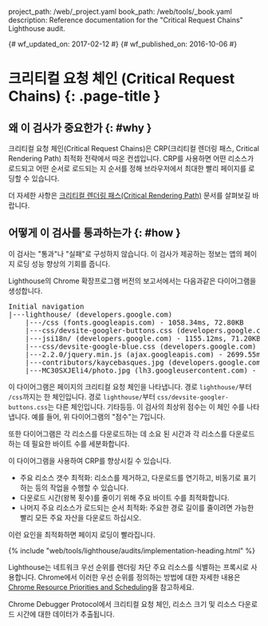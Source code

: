 project_path: /web/_project.yaml
book_path: /web/tools/_book.yaml
description: Reference documentation for the "Critical Request Chains" Lighthouse audit.

{# wf_updated_on: 2017-02-12 #}
{# wf_published_on: 2016-10-06 #}

# 크리티컬 요청 체인 (Critical Request Chains) {: .page-title }

## 왜 이 검사가 중요한가 {: #why }

크리티컬 요청 체인(Critical Request Chains)은 CRP(크리티컬 렌더링 패스, Critical Rendering Path)
최적화 전략에서 따온 컨셉입니다. CRP를 사용하면 어떤 리소스가 로드되고 어떤 순서로 로드되는 지
순서를 정해 브라우저에서 최대한 빨리 페이지를 로딩할 수 있습니다.

더 자세한 사항은 [크리티컬 렌더링 패스(Critical Rendering
Path)](/web/fundamentals/performance/critical-rendering-path/) 문서를 살펴보길 바랍니다.

## 어떻게 이 검사를 통과하는가 {: #how }

이 검사는 "통과"나 "실패"로 구성하지 않습니다.
이 검사가 제공하는 정보는 앱의 페이지 로딩 성능 향상의 기회를 줍니다.

Lighthouse의 Chrome 확장프로그램 버전의 보고서에서는 다음과같은 다이어그램을 생성합니다.

<pre>
Initial navigation
|---lighthouse/ (developers.google.com)
    |---/css (fonts.googleapis.com) - 1058.34ms, 72.80KB
    |---css/devsite-googler-buttons.css (developers.google.com) - 1147.25ms, 70.77KB
    |---jsi18n/ (developers.google.com) - 1155.12ms, 71.20KB
    |---css/devsite-google-blue.css (developers.google.com) - 2034.57ms, 85.83KB
    |---2.2.0/jquery.min.js (ajax.googleapis.com) - 2699.55ms, 99.92KB
    |---contributors/kaycebasques.jpg (developers.google.com) - 2841.54ms, 84.74KB
    |---MC30SXJEli4/photo.jpg (lh3.googleusercontent.com) - 3200.39ms, 73.59KB
</pre>

이 다이어그램은 페이지의 크리티컬 요청 체인을 나타냅니다.
경로 `lighthouse/`부터 `/css`까지는 한 체인입니다.
경로 `lighthouse/`부터 `css/devsite-googler-buttons.css`는 다른 체인입니다. 기타등등.
이 검사의 최상위 점수는 이 체인 수를 나타냅니다.
예를 들어, 위 다이어그램의 "점수"는 7입니다.

또한 다이어그램은 각 리소스를 다운로드하는 데 소요 된 시간과 
각 리소스를 다운로드하는 데 필요한 바이트 수를 세분화합니다.

이 다이어그램을 사용하여 CRP를 향상시킬 수 있습니다.

* 주요 리소스 갯수 최적화: 리소스를 제거하고, 
  다운로드를 연기하고, 비동기로 표기하는 등의 작업을 수행할 수 있습니다.
* 다운로드 시간(왕복 횟수)를 줄이기 위해 주요 바이트 수를 최적화합니다.
* 나머지 주요 리소스가 로드되는 순서 최적화:
  주요한 경로 길이를 줄이려면 가능한 빨리 모든 주요 자산을 다운로드 하십시오.

이런 요인을 최적화하면 페이지 로딩이 빨라집니다.

{% include "web/tools/lighthouse/audits/implementation-heading.html" %}

Lighthouse는 네트워크 우선 순위를 렌더링 차단 주요 리소스를 식별하는 프록시로 사용합니다.
Chrome에서 이러한 우선 순위를 정의하는 방법에 대한 자세한 내용은 [Chrome Resource Priorities and Scheduling](https://docs.google.com/document/d/1bCDuq9H1ih9iNjgzyAL0gpwNFiEP4TZS-YLRp_RuMlc)을 참고하세요.

Chrome Debugger Protocol에서 크리티컬 요청 체인, 리소스 크기 및 리소스 다운로드 시간에 대한 데이터가 추출됩니다.

